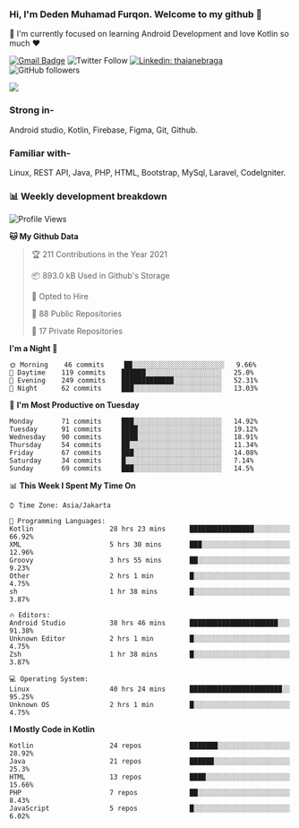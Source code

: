 ### Hi, I'm Deden Muhamad Furqon. Welcome to my github 👋

<!--
**furqoncreative/furqoncreative** is a ✨ _special_ ✨ repository because its `README.md` (this file) appears on your GitHub profile.

Here are some ideas to get you started:

- 🔭 I’m currently working on ...
- 👯 I’m looking to collaborate on ...
- 🤔 I’m looking for help with ...
- 💬 Ask me about ...
- 📫 How to reach me: ...
- 😄 Pronouns: ...
- ⚡ Fun fact: ...
-->

  🌱 I'm currently focused on learning Android Development and love Kotlin so much ❤ 

[![Gmail Badge](https://img.shields.io/badge/-furqoncreative24@gmail.com-c14438?style=flat-square&logo=Gmail&logoColor=white&link=mailto:furqoncreative24@gmail.com)](mailto:furqoncreative24@gmail.com)
![Twitter Follow](https://img.shields.io/twitter/follow/furqoncreative?label=Follow)
[![Linkedin: thaianebraga](https://img.shields.io/badge/-Deden_Muhamad_Furqon-blue?style=flat-square&logo=Linkedin&logoColor=white&link=https://www.linkedin.com/in/anmol-p-singh/)](https://www.linkedin.com/in/furqoncreative/)
![GitHub followers](https://img.shields.io/github/followers/furqoncreative?label=Follow&style=social)

<!--![Waka Readme](https://github.com/furqoncreative/furqoncreative/workflows/Waka%20Readme/badge.svg)-->

   <img src="https://github-readme-stats.sera5-dev.vercel.app/api?username=furqoncreative&hide=stars&show_icons=true&count_private=true&include_all_commits=true&title_color=#008080&icon_color=#008080&hide_border=true" width="">

### Strong in-

Android studio, Kotlin, Firebase, Figma, Git, Github.

### Familiar with-
Linux, REST API, Java, PHP, HTML, Bootstrap, MySql, Laravel, CodeIgniter.

### 📊 Weekly development breakdown

<!--START_SECTION:waka-->
![Profile Views](http://img.shields.io/badge/Profile%20Views-0-blue)

**🐱 My Github Data** 

> 🏆 211 Contributions in the Year 2021
 > 
> 📦 893.0 kB Used in Github's Storage 
 > 
> 💼 Opted to Hire
 > 
> 📜 88 Public Repositories 
 > 
> 🔑 17 Private Repositories  
 > 
**I'm a Night 🦉** 

```text
🌞 Morning    46 commits     ██░░░░░░░░░░░░░░░░░░░░░░░   9.66% 
🌆 Daytime    119 commits    ██████░░░░░░░░░░░░░░░░░░░   25.0% 
🌃 Evening    249 commits    █████████████░░░░░░░░░░░░   52.31% 
🌙 Night      62 commits     ███░░░░░░░░░░░░░░░░░░░░░░   13.03%

```
📅 **I'm Most Productive on Tuesday** 

```text
Monday       71 commits     ███░░░░░░░░░░░░░░░░░░░░░░   14.92% 
Tuesday      91 commits     ████░░░░░░░░░░░░░░░░░░░░░   19.12% 
Wednesday    90 commits     ████░░░░░░░░░░░░░░░░░░░░░   18.91% 
Thursday     54 commits     ██░░░░░░░░░░░░░░░░░░░░░░░   11.34% 
Friday       67 commits     ███░░░░░░░░░░░░░░░░░░░░░░   14.08% 
Saturday     34 commits     █░░░░░░░░░░░░░░░░░░░░░░░░   7.14% 
Sunday       69 commits     ███░░░░░░░░░░░░░░░░░░░░░░   14.5%

```


📊 **This Week I Spent My Time On** 

```text
⌚︎ Time Zone: Asia/Jakarta

💬 Programming Languages: 
Kotlin                   28 hrs 23 mins      ████████████████░░░░░░░░░   66.92% 
XML                      5 hrs 30 mins       ███░░░░░░░░░░░░░░░░░░░░░░   12.96% 
Groovy                   3 hrs 55 mins       ██░░░░░░░░░░░░░░░░░░░░░░░   9.23% 
Other                    2 hrs 1 min         █░░░░░░░░░░░░░░░░░░░░░░░░   4.75% 
sh                       1 hr 38 mins        █░░░░░░░░░░░░░░░░░░░░░░░░   3.87%

🔥 Editors: 
Android Studio           38 hrs 46 mins      ██████████████████████░░░   91.38% 
Unknown Editor           2 hrs 1 min         █░░░░░░░░░░░░░░░░░░░░░░░░   4.75% 
Zsh                      1 hr 38 mins        █░░░░░░░░░░░░░░░░░░░░░░░░   3.87%

💻 Operating System: 
Linux                    40 hrs 24 mins      ███████████████████████░░   95.25% 
Unknown OS               2 hrs 1 min         █░░░░░░░░░░░░░░░░░░░░░░░░   4.75%

```

**I Mostly Code in Kotlin** 

```text
Kotlin                   24 repos            ███████░░░░░░░░░░░░░░░░░░   28.92% 
Java                     21 repos            ██████░░░░░░░░░░░░░░░░░░░   25.3% 
HTML                     13 repos            ████░░░░░░░░░░░░░░░░░░░░░   15.66% 
PHP                      7 repos             ██░░░░░░░░░░░░░░░░░░░░░░░   8.43% 
JavaScript               5 repos             █░░░░░░░░░░░░░░░░░░░░░░░░   6.02%

```



<!--END_SECTION:waka-->
